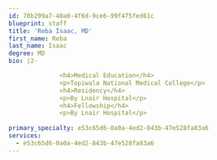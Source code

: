 ```yaml
---
id: 70b299a7-40a0-4f6d-9ce6-99f475fed61c
blueprint: staff
title: 'Reba Isaac, MD'
first_name: Reba
last_name: Isaac
degree: MD
bio: |2-

              <h4>Medical Education</h4>
              <p>Topiwala National Medical College</p>
              <h4>Residency</h4>
              <p>By Lnair Hospital</p>
              <h4>Fellowship</h4>
              <p>By Lnair Hospital</p>
          
primary_specialty: e53c65d6-0a0a-4ed2-843b-47e528fa83a6
services:
  - e53c65d6-0a0a-4ed2-843b-47e528fa83a6
---
```

